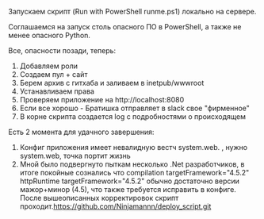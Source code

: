 Запускаем скрипт (Run with PowerShell runme.ps1) локально на сервере.

Соглашаемся на запуск столь опасного ПО в PowerShell, а также не менее опасного Python.

Все, опасности позади, теперь:

1. Добавляем роли
2. Создаем пул + сайт
3. Берем архив с гитхаба и заливаем в inetpub/wwwroot
4. Устанавливаем права
5. Проверяем приложение на http://localhost:8080
6. Если все хорошо - Братишка отправляет в slack свое "фирменное"
7. В корне скрипта создается log с подробностями о происходящем

Есть 2 момента для удачного завершения:

1. Конфиг приложения имеет невалидную вестч system.web. , нужно system.web, точка портит жизнь
2. Мной было подвергнуто пыткам несколько .Net разработчиков, в итоге покойные сознались что compilation targetFramework="4.5.2"
httpRuntime targetFramework="4.5.2" обычно достаточно версии мажор+минор (4.5), что также требуется исправить в конфиге.
После вышеописанных корректировок скрипт проходит.https://github.com/Ninjamannn/deploy_script.git
	

